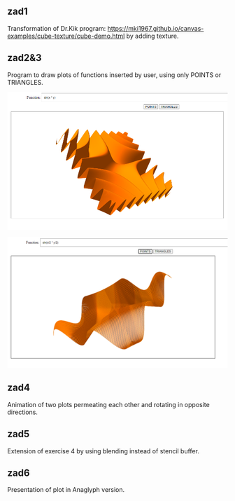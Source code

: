 ## zad1
Transformation of Dr.Kik program: https://mki1967.github.io/canvas-examples/cube-texture/cube-demo.html by adding texture.

## zad2&3
Program to draw plots of functions inserted by user, using only POINTS or TRIANGLES.  
  
![Alt text](images/l3zad2&3.PNG?raw=true "Plot drawn using TRIANGLES")  
  
![Alt text](images/l3zad2&3(2).PNG?raw=true "Plot drawn using POINTS")  
  
## zad4
Animation of two plots permeating each other and rotating in opposite directions.

## zad5
Extension of exercise 4 by using blending instead of stencil buffer.

## zad6
Presentation of plot in Anaglyph version.
